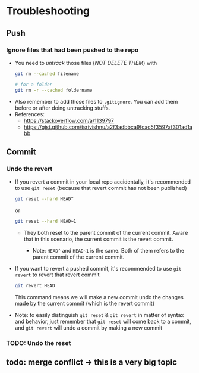 # Troubleshooting

## Push

### Ignore files that had been pushed to the repo
- You need to *untrack* those files (*NOT DELETE THEM*) with 
    ```bash
    git rm --cached filename

    # for a folder
    git rm -r --cached foldername
    ```
- Also remember to add those files to `.gitignore`. You can add them before or after doing untracking stuffs. 
- References: 
    - https://stackoverflow.com/a/1139797 
    - https://gist.github.com/tsrivishnu/a2f3adbbca9fcad5f3597af301ad1abb

## Commit

### Undo the revert
- If you revert a commit in your local repo accidentally, it's recommended to use `git reset` (because that revert commit has not been published)
    
    ```bash
    git reset --hard HEAD^
    ```

    or 

    ```bash
    git reset --hard HEAD~1
    ```

    - They both reset to the parent commit of the current commit. Aware that in this scenario, the current commit is the revert commit.
        
        - Note: `HEAD^` and `HEAD~1` is the same. Both of them refers to the parent commit of the current commit.

- If you want to revert a pushed commit, it's recommended to use `git revert` to revert that revert commit

    ```bash
    git revert HEAD
    ```

    This command means we will make a new commit undo the changes made by the current commit (which is the revert commit)

- Note: to easily distinguish `git reset` & `git revert` in matter of syntax and behavior, just remember that `git reset` will come back to a commit, and `git revert` will undo a commit by making a new commit

### TODO: Undo the reset

## todo: merge conflict -> this is a very big topic